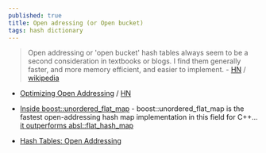 ```yaml
---
published: true
title: Open adressing (or Open bucket)
tags: hash dictionary
---
```

> Open addressing or 'open bucket' hash tables always seem to be a second consideration in textbooks or blogs. I find them generally faster, and more memory efficient, and easier to implement. - [HN](https://news.ycombinator.com/item?id=28891033) / [wikipedia](https://en.wikipedia.org/wiki/Open_addressing)

- [Optimizing Open Addressing](https://thenumb.at/Hashtables/) / [HN](https://news.ycombinator.com/item?id=35412788)

- [	Inside boost::unordered_flat_map](https://news.ycombinator.com/item?id=33654407) -  boost::unordered_flat_map is the fastest open-addressing hash map implementation in this field for C++... [it outperforms absl::flat_hash_map](https://martin.ankerl.com/2022/08/27/hashmap-bench-01/#benchmark-results-table)
- [Hash Tables: Open Addressing](https://programming.guide/hash-tables-open-addressing.html)
